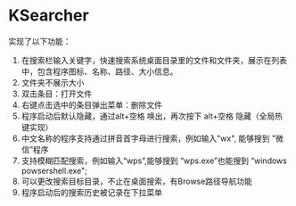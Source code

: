 # KSearcher

实现了以下功能：

1. 在搜索栏输入关键字，快速搜索系统桌面目录里的文件和文件夹，展示在列表中，包含程序图标、名称、路径、大小信息。
2. 文件夹不展示大小 
3. 双击条目：打开文件
4. 右键点击选中的条目弹出菜单：删除文件
5. 程序启动后默认隐藏，通过alt+空格 唤出，再次按下 alt+空格 隐藏（全局热键实现）
6. 中文名称的程序支持通过拼音首字母进行搜索，例如输入"wx", 能够搜到 "微信”程序
7. 支持模糊匹配搜索，例如输入“wps”,能够搜到 “wps.exe”也能搜到 “windows powsershell.exe";
8. 可以更改搜索目标目录，不止在桌面搜索，有Browse路径导航功能
9. 程序启动后的搜索历史被记录在下拉菜单


